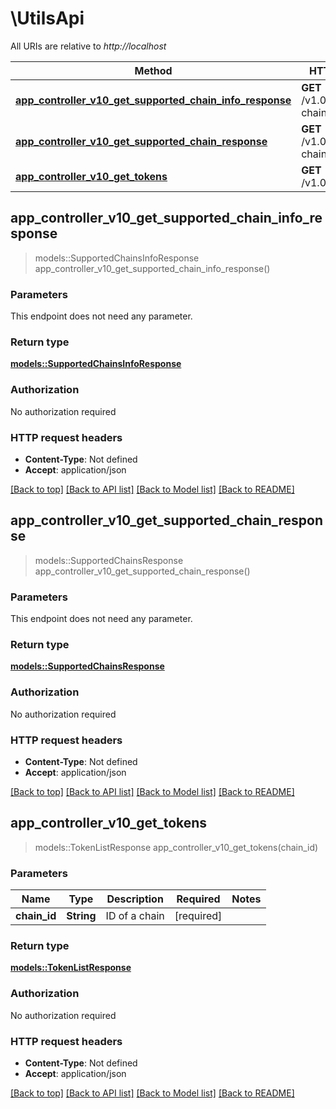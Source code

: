 # \UtilsApi

All URIs are relative to *http://localhost*

Method | HTTP request | Description
------------- | ------------- | -------------
[**app_controller_v10_get_supported_chain_info_response**](UtilsApi.md#app_controller_v10_get_supported_chain_info_response) | **GET** /v1.0/supported-chains-info | 
[**app_controller_v10_get_supported_chain_response**](UtilsApi.md#app_controller_v10_get_supported_chain_response) | **GET** /v1.0/supported-chains | 
[**app_controller_v10_get_tokens**](UtilsApi.md#app_controller_v10_get_tokens) | **GET** /v1.0/token-list | 



## app_controller_v10_get_supported_chain_info_response

> models::SupportedChainsInfoResponse app_controller_v10_get_supported_chain_info_response()


### Parameters

This endpoint does not need any parameter.

### Return type

[**models::SupportedChainsInfoResponse**](SupportedChainsInfoResponse.md)

### Authorization

No authorization required

### HTTP request headers

- **Content-Type**: Not defined
- **Accept**: application/json

[[Back to top]](#) [[Back to API list]](../README.md#documentation-for-api-endpoints) [[Back to Model list]](../README.md#documentation-for-models) [[Back to README]](../README.md)


## app_controller_v10_get_supported_chain_response

> models::SupportedChainsResponse app_controller_v10_get_supported_chain_response()


### Parameters

This endpoint does not need any parameter.

### Return type

[**models::SupportedChainsResponse**](SupportedChainsResponse.md)

### Authorization

No authorization required

### HTTP request headers

- **Content-Type**: Not defined
- **Accept**: application/json

[[Back to top]](#) [[Back to API list]](../README.md#documentation-for-api-endpoints) [[Back to Model list]](../README.md#documentation-for-models) [[Back to README]](../README.md)


## app_controller_v10_get_tokens

> models::TokenListResponse app_controller_v10_get_tokens(chain_id)


### Parameters


Name | Type | Description  | Required | Notes
------------- | ------------- | ------------- | ------------- | -------------
**chain_id** | **String** | ID of a chain | [required] |

### Return type

[**models::TokenListResponse**](TokenListResponse.md)

### Authorization

No authorization required

### HTTP request headers

- **Content-Type**: Not defined
- **Accept**: application/json

[[Back to top]](#) [[Back to API list]](../README.md#documentation-for-api-endpoints) [[Back to Model list]](../README.md#documentation-for-models) [[Back to README]](../README.md)


